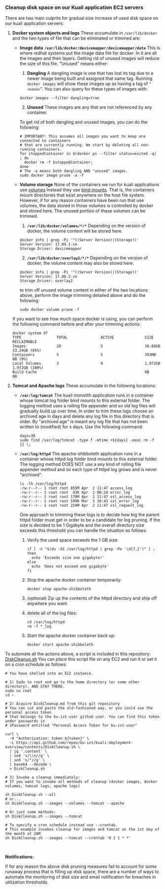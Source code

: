 ### Cleanup disk space on our Kuali application EC2 servers

There are two main culprits for gradual size increase of used disk space on our kuali application servers:

1. **Docker system objects and logs**
   These accumulate in `/var/lib/docker` and the two types of file that can be eliminated or trimmed are: 
        
   
   - **Image data**
     **`/var/lib/docker/devicemapper/devicemapper/data`**
     This is where redhat systems put the image data file for docker. In it are all the images and their layers. Getting rid of unused images will reduce the size of this file. "Unused" means either:
     
     1. **Dangling**
       A dangling image is one that has lost its tag due to a newer image being built and assigned that same tag. Running `docker images` will show these images up as having a tag of `"<none>`".
       You can also query for these types of images with:
     
       ```
       docker images --filter dangling=true
       ```
     
     2. **Unused**
        These images are any that are not referenced by any container. 
     
     To get rid of both dangling and unused images, you can do the following:
     
     ```
     # IMPORTANT! This assumes all images you want to keep are connected to containers
     # that are currently running. We start by deleting all non-running containers.
     for stoppedContainer in $(docker ps --filter status=exited -q) ; do
       docker rm -f $stoppedContainer;
     done
     # The -a means both dangling AND "unused" images.
     sudo docker image prune -a -f
     ```
     
     
     
   - **Volume storage**
     None of the containers we run for kuali applications use [volumes](https://docs.docker.com/storage/volumes/) Instead they use [bind mounts](https://docs.docker.com/storage/bind-mounts/).
     That is, the containers mount directories that exist anywhere on the host file system. However, if for any reason containers have been run that use volumes, the data stored in those volumes is controlled by docker and stored here. The unused portion of these volumes can be trimmed.
     
     1.  **`/var/lib/docker/volumes/*/*`**
       Depending on the version of docker, the volume content will be stored here.
     
       ```
       docker info | grep -Pi '^((Server Version)|(Storage))'
       Server Version: 17.09.1-ce
       Storage Driver: devicemapper
       ```
     
     2. **`/var/lib/docker/overlay2/*/*`**
       Depending on the version of docker, the volume content may also be stored here.
     
       ```
       docker info | grep -Pi '^((Server Version)|(Storage))'
       Server Version: 17.06.2-ce
       Storage Driver: overlay2
       ```
     
     to trim off unused volume content in either of the two locations above, perform the image trimming detailed above and do the following:
     
     ```
     sudo docker volume prune -f
     ```
   
   If you want to see how much space docker is using, you can perform the following command before and after your trimming actions:
   
   ```
   docker system df
   TYPE                TOTAL               ACTIVE              SIZE                RECLAIMABLE
   Images              28                  5                   38.89GB             33.24GB (85%)
   Containers          5                   5                   393MB               0B (0%)
   Local Volumes       3                   0                   1.972GB             1.972GB (100%)
   Build Cache                                                 0B                  0B
   ```
   
   
   
2. **Tomcat and Apache logs**
   These accumulate in the following locations:

   - **`/var/log/tomcat`**
      The kuali monolith application runs in a container whose tomcat log folder bind mounts to this external folder. The logging method uses a rolling file appender and so old log files will gradually build up over time. In order to trim these logs choose an archived age in days and delete any log file in this directory that is older. By "archived age" is meant any log file that has not been written to (modified) for x days. Use the following command:

      ```
      days=30
      sudo find /var/log/tomcat -type f -mtime +${days} -exec rm -f {} \;
      ```

   - **`/var/log/httpd`**
      The apache-shibboleth application runs in a container whose httpd log folder bind mounts to this external folder. The logging method DOES NOT use a any kind of rolling file appender method and so each type of httpd log grows and is never "archived". 

      ```
      ls -lh /var/log/httpd
      -rw-r--r-- 1 root root 855M Apr  2 11:47 access_log
      -rw-r--r-- 1 root root  43K Apr  2 00:24 error_log
      -rw-r--r-- 1 root root 170M Apr  2 11:47 ssl_access_log
      -rw-r--r-- 1 root root 599K Mar  3 10:43 ssl_error_log
      -rw-r--r-- 1 root root 224M Apr  2 11:47 ssl_request_log
      ```

      One approach to trimming these logs is to decide how big the parent httpd folder must get in order to be a candidate for log pruning. If the size is decided to be 1 Gigabyte and the overall directory size exceeds this threshold you can handle the situation as follows:

      1. Verify the used space exceeds the 1 GB size:

         ```
         if [ -n "$(du -d1 /var/log/httpd | grep -Po '\d{7,}')" ] ; then
           echo 'Exceeds size one gigabyte!'
         else
           echo 'Does not exceed one gigabyte'
         fi
         ```

      2. Stop the apache docker container temporarily:

         ```
         docker stop apache-shibboleth
         ```

      3. (optional) Zip up the contents of the httpd directory and ship off anywhere you want.

      4. delete all of the log files:

         ```
         cd /var/log/httpd
         rm -f *_log
         ```

      5. Start the apache docker container back up:

         ```
         docker start apache-shibboleth
         ```

         

To automate all the actions above, a script is included in this repository: [DiskCleanup.sh](DiskCleanup.sh)
You can place this script file on any EC2 and run it or set it on a cron schedule as follows:

```
# You have shelled into an EC2 instance.

# 1) Sudo to root and go to the home directory (or some other directory), AND STAY THERE.
sudo su root
cd ~

# 2) Acquire DiskCleanup.md from this git repository
# You can cut and paste the old-fashioned way, or you could use the personal access token
# that belongs to the bu-ist-user github user. You can find this token under passwords in
# 1Password entitled "Personal Access Token for bu-ist-user"

curl \
  -H "Authorization: token ${token}" \
  -L https://api.github.com/repos/bu-ist/kuali-deployment-overview/contents/DiskCleanup.sh \
  | jq '.content' \
  | sed 's/\\n//g' \
  | sed 's/"//g' \
  | base64 --decode \
  > DiskCleanup.sh

# 3) Invoke a cleanup immediately:
# If you want to invoke all methods of cleanup (docker images, docker volumes, tomcat logs, apache logs)

sh DiskCleanup.sh --all
# or...
sh DiskCleanup.sh --images --volumes --tomcat --apache

# Or just some methods:
sh DiskCleanup.sh --images --tomcat

# To specify a cron schedule instead use --crontab. 
# This example invokes cleanup for images and tomcat on the 1st day of the month at 2AM
sh DiskCleanup.sh --images --tomcat --crontab '0 2 1 * *'
```

​     

**Notifications:**

If for any reason the above disk pruning measures fail to account for some runaway process that is filling up disk space, there are a number of ways to automate the monitoring of disk size and email notification for breaches in utilization thresholds.

